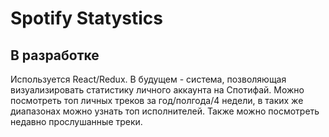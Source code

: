 # Spotify Statystics

## В разработке

Используется React/Redux. В будущем - система, позволяющая визуализировать статистику личного аккаунта на Спотифай. Можно посмотреть топ личных треков за год/полгода/4 недели, в таких же диапазонах можно узнать топ исполнителей. Также можно посмотреть недавно прослушанные треки.
